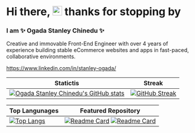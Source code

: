 # Hi there, <img src="https://raw.githubusercontent.com/MartinHeinz/MartinHeinz/master/wave.gif" width="25px"> thanks for stopping by

### I am ✨ Ogada Stanley Chinedu ✨

Creative and immovable Front-End Engineer with over 4 years of experience building stable eCommerce websites and apps in fast-paced, collaborative environments.



https://www.linkedin.com/in/stanley-ogada/



| Statictis | Streak |
|----------|:-------------:|
| [![Ogada Stanley Chinedu's GitHub stats](https://github-readme-stats.vercel.app/api?username=chineduogada&count_private=true&show_icons=true&theme=dracula)](https://github.com/chineduogada) | [![GitHub Streak](https://github-readme-streak-stats.herokuapp.com/?user=chineduogada&theme=dark)](https://git.io/streak-stats) |




| Top Langunages | Featured Repository |
|----------|:-------------:|
| [![Top Langs](https://github-readme-stats.vercel.app/api/top-langs/?username=chineduogada&layout=compact&show_icons=true&theme=tokyonight&langs_count=8)](https://github.com/chineduogada) | [![Readme Card](https://github-readme-stats.vercel.app/api/pin/?username=chineduogada&repo=react-rapid-carousel&theme=dark)](https://github.com/chineduogada/react-rapid-carousel) [![Readme Card](https://github-readme-stats.vercel.app/api/pin/?username=chineduogada&repo=deal-vend&theme=dark)](https://github.com/chineduogada/deal-vend) |








